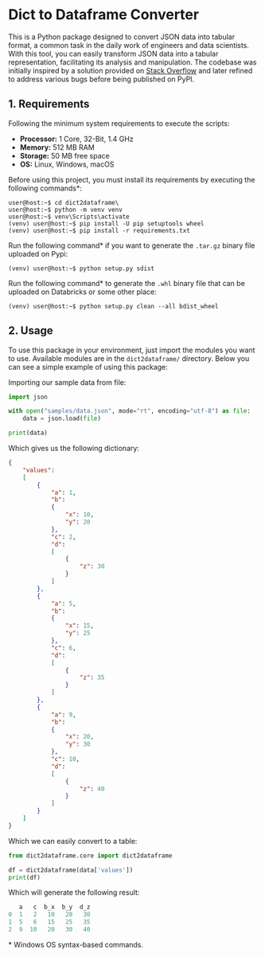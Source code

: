 # Dict to Dataframe Converter

This is a Python package designed to convert JSON data into tabular format, a common task in the daily work of engineers 
and data scientists. With this tool, you can easily transform JSON data into a tabular representation, 
facilitating its analysis and manipulation. The codebase was initially inspired by a solution provided on 
[Stack Overflow](https://stackoverflow.com/a/70791993/16109419) and later refined to address various bugs before being 
published on PyPI.


## 1. Requirements

Following the minimum system requirements to execute the scripts:

- **Processor:** 1 Core, 32-Bit, 1.4 GHz
- **Memory:** 512 MB RAM
- **Storage:** 50 MB free space
- **OS:** Linux, Windows, macOS

Before using this project, you must install its requirements by executing the following commands\*:

```console
user@host:~$ cd dict2dataframe\
user@host:~$ python -m venv venv
user@host:~$ venv\Scripts\activate
(venv) user@host:~$ pip install -U pip setuptools wheel
(venv) user@host:~$ pip install -r requirements.txt
```

Run the following command\* if you want to generate the `.tar.gz` binary file uploaded on Pypi:

```console
(venv) user@host:~$ python setup.py sdist
```

Run the following command\* to generate the `.whl` binary file that can be uploaded on Databricks or some other place:

```console
(venv) user@host:~$ python setup.py clean --all bdist_wheel
```


## 2. Usage

To use this package in your environment, just import the modules you want to use. Available modules are in 
the `dict2dataframe/` directory. Below you can see a simple example of using this package:

Importing our sample data from file:

```python
import json

with open("samples/data.json", mode="rt", encoding="utf-8") as file:
    data = json.load(file)

print(data)
```

Which gives us the following dictionary:

```json
{
    "values":
    [
        {
            "a": 1,
            "b":
            {
                "x": 10,
                "y": 20
            },
            "c": 2,
            "d":
            [
                {
                    "z": 30
                }
            ]
        },
        {
            "a": 5,
            "b":
            {
                "x": 15,
                "y": 25
            },
            "c": 6,
            "d":
            [
                {
                    "z": 35
                }
            ]
        },
        {
            "a": 9,
            "b":
            {
                "x": 20,
                "y": 30
            },
            "c": 10,
            "d":
            [
                {
                    "z": 40
                }
            ]
        }
    ]
}
```

Which we can easily convert to a table:

```python
from dict2dataframe.core import dict2dataframe

df = dict2dataframe(data['values'])
print(df)
```

Which will generate the following result:

```python
   a   c  b_x  b_y  d_z
0  1   2   10   20   30
1  5   6   15   25   35
2  9  10   20   30   40
```


\* Windows OS syntax-based commands.
